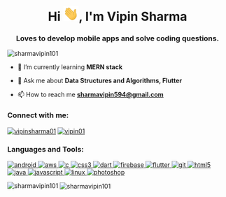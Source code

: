 <h1 align="center">Hi <img src="https://raw.githubusercontent.com/ABSphreak/ABSphreak/master/gifs/Hi.gif" alt="" width="35"/>, I'm Vipin Sharma</h1>
<h3 align="center">Loves to develop mobile apps and solve coding questions.</h3>

<p align="left"> <img src="https://komarev.com/ghpvc/?username=sharmavipin101" alt="sharmavipin101" /> </p>

- 🌱 I’m currently learning **MERN stack**

<!-- - 👨‍💻 All of my projects are available at [www.sharmavipin.me](www.sharmavipin.me)//-->

- 💬 Ask me about **Data Structures and Algorithms, Flutter**

- 📫 How to reach me **sharmavipin594@gmail.com**

<p align="left">
<h3 align="left">Connect with me:</h3>
<a href="https://linkedin.com/in/vipinsharma01" target="blank"><img align="center" src="https://cdn.jsdelivr.net/npm/simple-icons@3.0.1/icons/linkedin.svg" alt="vipinsharma01" height="30" width="40" /></a>
<a href="https://www.codechef.com/users/vipin01" target="blank"><img align="center" src="https://cdn.jsdelivr.net/npm/simple-icons@3.1.0/icons/codechef.svg" alt="vipin01" height="30" width="40" /></a>
</p>

<h3 align="left">Languages and Tools:</h3>
<p align="left"> <a href="https://developer.android.com" target="_blank"> <img src="https://devicons.github.io/devicon/devicon.git/icons/android/android-original-wordmark.svg" alt="android" width="40" height="40"/> </a> <a href="https://aws.amazon.com" target="_blank"> <img src="https://devicons.github.io/devicon/devicon.git/icons/amazonwebservices/amazonwebservices-original-wordmark.svg" alt="aws" width="40" height="40"/> </a> <a href="https://www.cprogramming.com/" target="_blank"> <img src="https://devicons.github.io/devicon/devicon.git/icons/c/c-original.svg" alt="c" width="40" height="40"/> </a> <a href="https://www.w3schools.com/css/" target="_blank"> <img src="https://devicons.github.io/devicon/devicon.git/icons/css3/css3-original-wordmark.svg" alt="css3" width="40" height="40"/> </a> <a href="https://dart.dev" target="_blank"> <img src="https://www.vectorlogo.zone/logos/dartlang/dartlang-icon.svg" alt="dart" width="40" height="40"/> </a> <a href="https://firebase.google.com/" target="_blank"> <img src="https://www.vectorlogo.zone/logos/firebase/firebase-icon.svg" alt="firebase" width="40" height="40"/> </a> <a href="https://flutter.dev" target="_blank"> <img src="https://www.vectorlogo.zone/logos/flutterio/flutterio-icon.svg" alt="flutter" width="40" height="40"/> </a> <a href="https://git-scm.com/" target="_blank"> <img src="https://www.vectorlogo.zone/logos/git-scm/git-scm-icon.svg" alt="git" width="40" height="40"/> </a> <a href="https://www.w3.org/html/" target="_blank"> <img src="https://devicons.github.io/devicon/devicon.git/icons/html5/html5-original-wordmark.svg" alt="html5" width="40" height="40"/> </a> <a href="https://www.java.com" target="_blank"> <img src="https://devicons.github.io/devicon/devicon.git/icons/java/java-original-wordmark.svg" alt="java" width="40" height="40"/> </a> <a href="https://developer.mozilla.org/en-US/docs/Web/JavaScript" target="_blank"> <img src="https://devicons.github.io/devicon/devicon.git/icons/javascript/javascript-original.svg" alt="javascript" width="40" height="40"/> </a> <a href="https://www.linux.org/" target="_blank"> <img src="https://devicons.github.io/devicon/devicon.git/icons/linux/linux-original.svg" alt="linux" width="40" height="40"/> </a> <a href="https://www.photoshop.com/en" target="_blank"> <img src="https://devicons.github.io/devicon/devicon.git/icons/photoshop/photoshop-plain.svg" alt="photoshop" width="40" height="40"/> </a> </p>

<p><img align="left" src="https://github-readme-stats.vercel.app/api/top-langs/?username=sharmavipin101&layout=compact" alt="sharmavipin101" /></p>

<p>&nbsp;<img align="center" src="https://github-readme-stats.vercel.app/api?username=sharmavipin101&show_icons=true" alt="sharmavipin101" /></p>
